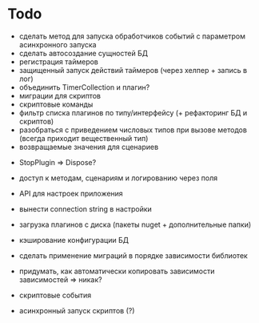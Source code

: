 ﻿# Todo

+ сделать метод для запуска обработчиков событий с параметром асинхронного запуска
+ сделать автосоздание сущностей БД
+ регистрация таймеров 
+ защищенный запуск действий таймеров (через хелпер + запись в лог)
+ объединить TimerCollection и плагин?
+ миграции для скриптов
+ скриптовые команды
+ фильтр списка плагинов по типу/интерфейсу (+ рефакторинг БД и скриптов)
+ разобраться с приведением числовых типов при вызове методов (всегда приходит вещественный тип)
+ возвращаемые значения для сценариев

- StopPlugin => Dispose?

- доступ к методам, сценариям и логированию через поля
- API для настроек приложения
- вынести connection string в настройки
- загрузка плагинов с диска (пакеты nuget + дополнительные папки)
- кэширование конфигурации БД
- сделать применение миграций в порядке зависимости библиотек
- придумать, как автоматически копировать зависимости зависимостей => никак?

- скриптовые события
- асинхронный запуск скриптов (?)
